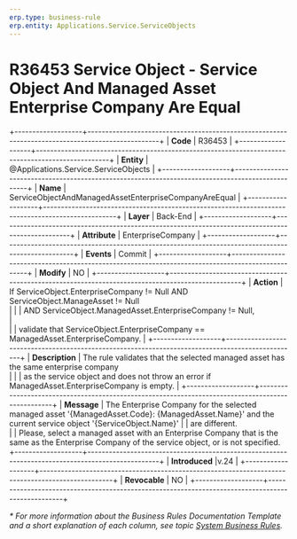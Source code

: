 ```yaml
---
erp.type: business-rule
erp.entity: Applications.Service.ServiceObjects
---
```


# R36453 Service Object - Service Object And Managed Asset Enterprise Company Are Equal
+-------------------+--------------------------------------------------------------------------------------------------+
| **Code**          | R36453                                                                                           |
+-------------------+--------------------------------------------------------------------------------------------------+
| **Entity**        | @Applications.Service.ServiceObjects                                                             |
+-------------------+--------------------------------------------------------------------------------------------------+
| **Name**          | ServiceObjectAndManagedAssetEnterpriseCompanyAreEqual                                            |
+-------------------+--------------------------------------------------------------------------------------------------+
| **Layer**         | Back-End                                                                                         |
+-------------------+--------------------------------------------------------------------------------------------------+
| **Attribute**     | EnterpriseCompany                                                                                |
+-------------------+--------------------------------------------------------------------------------------------------+
| **Events**        | Commit                                                                                           |
+-------------------+--------------------------------------------------------------------------------------------------+
| **Modify**        | NO                                                                                               |
+-------------------+--------------------------------------------------------------------------------------------------+
| **Action**        | If ServiceObject.EnterpriseCompany != Null AND ServiceObject.ManageAsset != Null <br/>           | 
|                   | AND ServiceObject.ManagedAsset.EnterpriseCompany != Null, <br/>                                  |  
|                   | validate that ServiceObject.EnterpriseCompany == ManagedAsset.EnterpriseCompany.                 |
+-------------------+--------------------------------------------------------------------------------------------------+
| **Description**   | The rule validates that the selected managed asset has the same enterprise company <br/>         |
|                   | as the service object and does not throw an error if ManagedAsset.EnterpriseCompany is empty.    |
+-------------------+--------------------------------------------------------------------------------------------------+
| **Message**       | The Enterprise Company for the selected managed asset '{ManagedAsset.Code}: {ManagedAsset.Name}' and the current service object '{ServiceObject.Name}' 
|                   | are different.<br/>
|                   | Please, select a managed asset with an Enterprise Company that is the same as the Enterprise Company of the service object, or is not specified.
+-------------------+--------------------------------------------------------------------------------------------------+
| **Introduced**    |v.24                                                                                              |
+-------------------+--------------------------------------------------------------------------------------------------+
| **Revocable**     | NO                                                                                               |
+-------------------+--------------------------------------------------------------------------------------------------+

*\* For more information about the Business Rules Documentation Template and a short explanation of each column, see
topic [System Business Rules](../templates/template-description-system-business-rules.md).*

